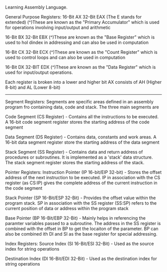Learning Assembly Language.

General Purpose Registers:
16-Bit AX
32-Bit EAX (The E stands for extended) 
(^)These are known as the "Primary Accumulator" which is used for operations involving input/output and arithmetic

16-Bit BX
32-Bit EBX
(^)These are known as the "Base Register" which is used to hol dindex in addressing and can also be used in computation

16-Bit CX
32-Bit ECX
(^)These are known as the "Count Register" which is used to control loops and can also be used in computation

16-Bit DX
32-BIT EDX 
(^)These are known as the "Data Register" which is used for input/output operations.

Each register is broken into a lower and higher bit
AX consists of AH (Higher 8-bit) and AL (Lower 8-bit)

-----------------------------------------------------------------------------------------------------------------------

Segment Registers:
Segments are specific areas defined in an assembly program fro containing data, code and stack.
The three main segments are

Code Segment (CS Register) - Contains all the instructions to be executed. A 16-bit code segment register stores the starting address of the code segment

Data Segment (DS Register) - Contains data, constants and work areas. A 16-bit data segment register store the starting address of the data segment

Stack Segment (SS Register) - Contains data and return address of procedures or subroutines. It is implemented as a 'stack' data structure. The stack segment
register stores the starting address of the stack.


Pointer Registers:
Instruction Pointer (IP 16-bit/EIP 32-bit) - Stores the offset address of the next instruction to be executed. IP in association with the CS register (as CS:IP)
gives the complete address of the current instruction in the code segment

Stack Pointer (SP 16-Bit/ESP 32-Bit) - Provides the offset value within the program stack. SP in association with the SS register (SS:SP) refers to the current
position of data or address within the program stack

Base Pointer (BP 16-Bit/EBP 32-Bit) - Mainly helps in referencing the paramter variables passed to a subroutine. The address in the SS register is combined with the 
offset in BP to get the locaiton of the parameter. BP can also be combined ith DI and SI as the base register for special addressing.


Index Registers:
Source Index (SI 16-Bit/ESI 32-Bit) - Used as the source index for string operations

Destination Index (DI 16-Bit/EDI 32-Bit) - Used as the destination index for string operations
